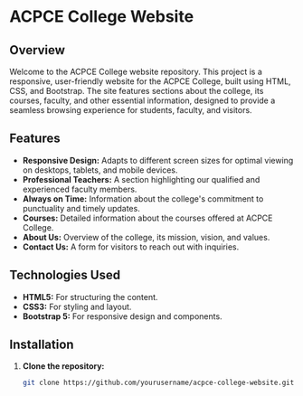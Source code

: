 # ACPCE College Website

## Overview

Welcome to the ACPCE College website repository. This project is a responsive, user-friendly website for the ACPCE College, built using HTML, CSS, and Bootstrap. The site features sections about the college, its courses, faculty, and other essential information, designed to provide a seamless browsing experience for students, faculty, and visitors.

## Features

- **Responsive Design:** Adapts to different screen sizes for optimal viewing on desktops, tablets, and mobile devices.
- **Professional Teachers:** A section highlighting our qualified and experienced faculty members.
- **Always on Time:** Information about the college's commitment to punctuality and timely updates.
- **Courses:** Detailed information about the courses offered at ACPCE College.
- **About Us:** Overview of the college, its mission, vision, and values.
- **Contact Us:** A form for visitors to reach out with inquiries.

## Technologies Used

- **HTML5:** For structuring the content.
- **CSS3:** For styling and layout.
- **Bootstrap 5:** For responsive design and components.

## Installation

1. **Clone the repository:**
   ```bash
   git clone https://github.com/yourusername/acpce-college-website.git

